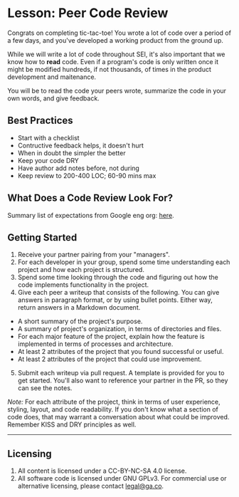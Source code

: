 # Lesson: Peer Code Review

Congrats on completing tic-tac-toe! You wrote a lot of code over a period of a few days, and you've developed a working product from the ground up.

While we will write a lot of code throughout SEI, it's also important that we know how to **read** code. Even if a program's code is only written once it might be modified hundreds, if not thousands, of times in the product development and maitenance. 

You will be to read the code your peers wrote, summarize the code in your own words, and give feedback.

## Best Practices
- Start with a checklist
- Contructive feedback helps, it doesn't hurt
- When in doubt the simpler the better
- Keep your code DRY
- Have author add notes before, not during
- Keep review to 200-400 LOC; 60-90 mins max

## What Does a Code Review Look For?
Summary list of expectations from Google eng org: [here](https://google.github.io/eng-practices/review/reviewer/looking-for.html).

## Getting Started

1. Receive your partner pairing from your "managers".
2. For each developer in your group, spend some time understanding each project and how each project is structured.
3. Spend some time looking through the code and figuring out how the code implements functionality in the project.
4. Give each peer a writeup that consists of the following. You can give answers in paragraph format, or by using bullet points. Either way, return answers in a Markdown document.
  * A short summary of the project's purpose.
  * A summary of project's organization, in terms of directories and files.
  * For each major feature of the project, explain how the feature is implemented in terms of processes and architecture.
  * At least 2 attributes of the project that you found successful or useful.
  * At least 2 attributes of the project that could use improvement.
5. Submit each writeup via pull request. A template is provided for you to get started. You'll also want to reference your partner in the PR, so they can see the notes.

*Note:* For each attribute of the project, think in terms of user experience, styling, layout, and code readability. If you don't know what a section of code does, that may warrant a conversation about what could be improved. Remember KISS and DRY principles as well.

---

## Licensing
1. All content is licensed under a CC-BY-NC-SA 4.0 license.
2. All software code is licensed under GNU GPLv3. For commercial use or alternative licensing, please contact legal@ga.co.
